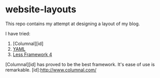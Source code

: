 website-layouts
===============

This repo contains my attempt at designing a layout of my blog.

I have tried:

1. [Columnal][id]
1. [YAML](http://www.yaml.de/)
1. [Less Framework 4](http://lessframework.com/)

[Columnal][id] has proved to be the best framework. It's ease of use is remarkable.
[id]:http://www.columnal.com/